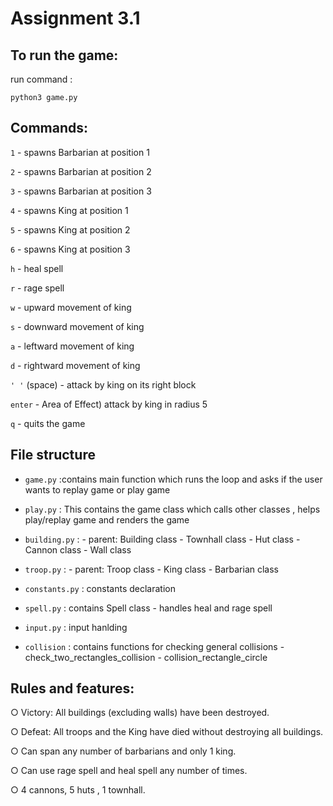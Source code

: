 
# Assignment 3.1

## To run the game:

run command :

`python3 game.py`

## Commands:

`1` - spawns Barbarian at position 1

`2` - spawns Barbarian at position 2

`3` - spawns Barbarian at position 3

`4` - spawns King at position 1

`5` - spawns King at position 2

`6` - spawns King at position 3

`h` - heal spell

`r` - rage spell

`w` - upward movement of king

`s` - downward movement of king

`a` - leftward movement of king

`d` - rightward movement of king

`' '` (space) - attack by king on its right block

`enter` - Area of Effect) attack by king in radius 5

`q` - quits the game

## File structure

-  `game.py` :contains main function which runs the loop and asks if the user wants to replay game or play game


- `play.py` : This contains the game class which calls other classes , helps play/replay game and renders the game

- `building.py` : - parent: Building class
                  - Townhall class
                  - Hut class
                  - Cannon class
                  - Wall class

- `troop.py` : - parent: Troop class
               - King class
               - Barbarian class

- `constants.py` : constants declaration

- `spell.py` : contains Spell class
                - handles heal and rage spell

- `input.py` : input hanlding

- `collision` : contains functions for checking general collisions
            - check_two_rectangles_collision
            - collision_rectangle_circle

## Rules and features:

○ Victory: All buildings (excluding walls) have been destroyed.

○ Defeat: All troops and the King have died without destroying all buildings.

○ Can span any number of barbarians and only 1 king.

○ Can use rage spell and heal spell any number of times.

○ 4 cannons, 5 huts , 1 townhall.

